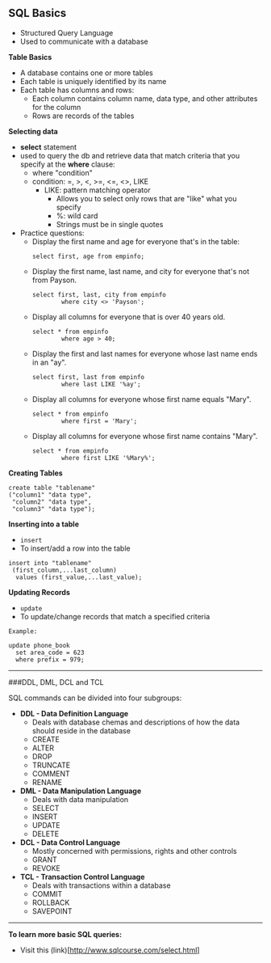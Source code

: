 ## SQL Basics

* Structured Query Language
* Used to communicate with a database

**Table Basics**

* A database contains one or more tables
* Each table is uniquely identified by its name
* Each table has columns and rows:
	* Each column contains column name, data type, and other attributes for the column
	* Rows are records of the tables

**Selecting data**

* **select** statement
* used to query the db and retrieve data that match criteria that you specify at the **where** clause:
	* where "condition"
	* condition: =, >, <, >=, <=, <>, LIKE
		* LIKE: pattern matching operator
			* Allows you to select only rows that are "like" what you specify
			* %: wild card
			* Strings must be in single quotes
* Practice questions:
	* Display the first name and age for everyone that's in the table:
		```
		select first, age from empinfo;
		```
	* Display the first name, last name, and city for everyone that's not from Payson.
		```
		select first, last, city from empinfo
				where city <> 'Payson';
		```
	* Display all columns for everyone that is over 40 years old.
		```
		select * from empinfo
				where age > 40;
		```
	* Display the first and last names for everyone whose last name ends in an "ay".
		```
		select first, last from empinfo
				where last LIKE '%ay';
		```
	* Display all columns for everyone whose first name equals "Mary".
		```
		select * from empinfo
				where first = 'Mary';
		```
	* Display all columns for everyone whose first name contains "Mary".
		```
		select * from empinfo
				where first LIKE '%Mary%';
		```

**Creating Tables**

```
create table "tablename"
("column1" "data type",
 "column2" "data type",
 "column3" "data type");
```

**Inserting into a table**

* `insert`
* To insert/add a row into the table

```
insert into "tablename"
 (first_column,...last_column)
  values (first_value,...last_value);
```

**Updating Records**

* `update`
* To update/change records that match a specified criteria

```
Example:

update phone_book
  set area_code = 623
  where prefix = 979;
```

----
###DDL, DML, DCL and TCL

SQL commands can be divided into four subgroups:

* **DDL - Data Definition Language**
	* Deals with database chemas and descriptions of how the data should reside in the database
	* CREATE
	* ALTER
	* DROP
	* TRUNCATE
	* COMMENT
	* RENAME
* **DML - Data Manipulation Language**
	* Deals with data manipulation
	* SELECT
	* INSERT
	* UPDATE
	* DELETE
* **DCL - Data Control Language**
	* Mostly concerned with permissions, rights and other controls
	* GRANT
	* REVOKE
* **TCL - Transaction Control Language**
	* Deals with transactions within a database
	* COMMIT
	* ROLLBACK
	* SAVEPOINT
	
-----

**To learn more basic SQL queries:**

* Visit this (link)[http://www.sqlcourse.com/select.html]
